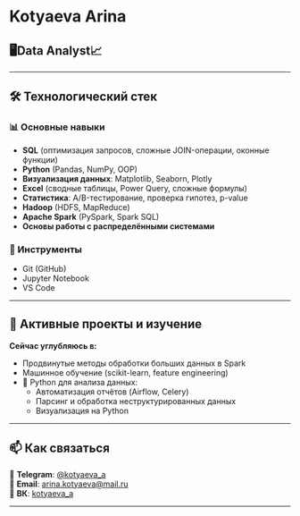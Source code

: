 # Kotyaeva Arina

## **🖥️Data Analyst📈**

---

## 🛠️ Технологический стек

### 📊 Основные навыки
- **SQL** (оптимизация запросов, сложные JOIN-операции, оконные функции)
- **Python** (Pandas, NumPy, OOP)
- **Визуализация данных**: Matplotlib, Seaborn, Plotly
- **Excel** (сводные таблицы, Power Query, сложные формулы)
- **Статистика**: A/B-тестирование, проверка гипотез, p-value
- **Hadoop** (HDFS, MapReduce)
- **Apache Spark** (PySpark, Spark SQL)
- **Основы работы с распределёнными системами**

### 🔧 Инструменты
- Git (GitHub)
- Jupyter Notebook
- VS Code

---

## 🚀 Активные проекты и изучение

**Сейчас углубляюсь в:**
- Продвинутые методы обработки больших данных в Spark
- Машинное обучение (scikit-learn, feature engineering)
- 🐍 Python для анализа данных:
  - Автоматизация отчётов (Airflow, Celery)
  - Парсинг и обработка неструктурированных данных
  - Визуализация на Python

---

## 📫 Как связаться

💬 **Telegram**: [@kotyaeva_a](https://t.me/kotyaeva_a)  
📧 **Email**: [arina.kotyaeva@mail.ru](arina.kotyaeva@mail.ru)  
📝 **ВК**: [kotyaeva_a](https://vk.com/kotyaeva_a)

---
